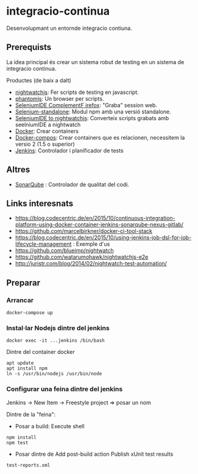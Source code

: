 # integracio-continua
Desenvolupmant un entornde integracio contiuna.

## Prerequists

La idea principal és crear un sistema robut de testing en un sistema de integracio continua.

Productes (de baix a dalt)
* [nightwatchjs](http://nightwatchjs.org/): Fer scripts de testing en javascript.
* [phantomjs](http://phantomjs.org/): Un browser per scripts.
* [SeleniumIDE ComplementF irefox](https://addons.mozilla.org/ca/firefox/addon/selenium-ide/): "Graba" session web.
* [Selenium-standalone](https://www.npmjs.com/package/selenium-server-standalone-jar): Modul npm amb una versió standalone.
* [SeleniumIDE to nightwatchjs](https://github.com/timjrobinson/seleniumide2nightwatch): Converteix scripts grabats amb seelniumIDE a nightwatch
* [Docker](https://docker.io): Crear containers
* [Docker-compos](https://docs.docker.com/compose/): Crear containers que es relacionen, necessitem la versio 2 (1.5 o superior)
* [Jenkins](https://jenkins.io/): Controlador i planificador de tests

## Altres
* [SonarQube](http://www.sonarqube.org/) : Controlador de qualitat del codi.

## Links interesnats
* https://blog.codecentric.de/en/2015/10/continuous-integration-platform-using-docker-container-jenkins-sonarqube-nexus-gitlab/
 * https://github.com/marcelbirkner/docker-ci-tool-stack
* https://blog.codecentric.de/en/2015/10/using-jenkins-job-dsl-for-job-lifecycle-management : Exemple d'us
* https://github.com/blueimp/nightwatch
* https://github.com/watarumohawk/nightwatchjs-e2e
* http://juristr.com/blog/2014/02/nightwatch-test-automation/

## Preparar

### Arrancar
```
docker-compose up
```

### Instal·lar Nodejs dintre del jenkins
```
docker exec -it ...jenkins /bin/bash
```
Dintre del container docker
```
apt update
apt install npm 
ln -s /usr/bin/nodejs /usr/bin/node
```
### Configurar una feina dintre del jenkins

Jenkins -> New Item -> Freestyle project  => posar un nom

Dintre de la "feina":
* Posar a build:
Execute shell
```
npm install
npm test
```
* Posar dintre de Add post-build action
Publish xUnit test results
```
test-reports.xml
```


